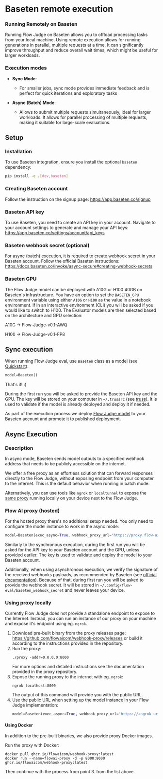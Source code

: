 # Baseten remote execution

### Running Remotely on Baseten

Running Flow Judge on Baseten allows you to offload processing tasks from your local machine.
Using remote execution allows for running generations in parallel, multiple requests at a time.
It can significantly improve throughput and reduce overall wait times, which might be useful for larger workloads.

### Execution modes

- **Sync Mode**:
    - For smaller jobs, sync mode provides immediate feedback and is perfect for quick iterations and exploratory tasks

- **Async (Batch) Mode**:
    - Allows to submit multiple requests simultaneously, ideal for larger workloads. It allows for parallel processing of multiple requests, making it suitable for large-scale
      evaluations.

## Setup

### Installation

To use Baseten integration, ensure you install the optional `baseten` dependency:

```bash
pip install -e .[dev,baseten]
```

### Creating Baseten account

Follow the instruction on the signup page: https://app.baseten.co/signup

### Baseten API key

To use Baseten, you need to create an API key in your account.
Navigate to your account settings to generate and manage your API keys:
https://app.baseten.co/settings/account/api_keys

### Baseten webhook secret (optional)

For async (batch) execution, it is required to create webhook secret in your Baseten account.
Follow the official Baseten instructions:
https://docs.baseten.co/invoke/async-secure#creating-webhook-secrets

### Baseten GPU

The Flow Judge model can be deployed with A10G or H100 40GB on Baseten's infrastructure.
You have an option to set the `BASETEN_GPU` environment variable using either `A10G` or `H100` as the value in a notebook environment.
If in an interactive environment (CLI) you will be asked if you would like to switch to H100.
The Evaluator models are then selected based on the architecture and GPU selection:

A10G -> Flow-Judge-v0.1-AWQ

H100 -> Flow-Judge-v0.1-FP8

## Sync execution

When running Flow Judge eval, use `Baseten` class as a model
(see [Quickstart](https://github.com/flowaicom/flow-eval?tab=readme-ov-file#quick-start)):

```python
model=Baseten()
```

That's it! :)

During the first run you will be asked to provide the Baseten API key and the GPU.
The key will be stored on your computer in `~/.trussrc` (see [truss](https://docs.baseten.co/truss-reference/overview)).
It is used to validate if the model is already deployed and deploy it if needed.

As part of the execution process we deploy [Flow Judge model](https://huggingface.co/flowaicom/Flow-Judge-v0.1-AWQ) to
your Baseten account and promote it to published
deployment.

## Async Execution

### Description

In async mode, Baseten sends model outputs to a specified webhook address that needs to be publicly accessible on the
internet.

We offer a free proxy as an effortless solution that can forward responses directly to the Flow Judge,
without exposing endpoint from your computer to the internet.
This is the default behavior when running in batch mode.

Alternatively, you can use tools like `ngrok` or `localtunnel` to expose the [same proxy](https://github.com/flowaicom/webhook-proxy) running locally on your device
next to the Flow Judge.

### Flow AI proxy (hosted)

For the hosted proxy there's no additional setup needed. You only need to configure the model instance to work in the
async mode:

```python
model=Baseten(exec_async=True, webhook_proxy_url="https://proxy.flow-ai.dev")
```

Similarly to the synchronous execution, during the first run you will be asked for the API key to your Baseten account and the GPU,
unless provided earlier. The key is used to validate and deploy the model to your Baseten account.

Additionally, when using asynchronous execution, we verify the signature of the received webhooks payloads, as
recommended by Baseten (see [official documentation](https://docs.baseten.co/invoke/async-secure)).
Because of that, during first run you will be asked to provide the webhook secret. It will be stored
in `~/.config/flow-eval/baseten_webhook_secret` and never leaves your device.

### Using proxy locally

Currently Flow Judge does not provide a standalone endpoint to expose to the Internet. Instead, you can run an instance
of our proxy on your machine and expose it's endpoint using eg. `ngrok`.

1. Download pre-built binary from the proxy releases page: https://github.com/flowaicom/webhook-proxy/releases
   or build it according to the instructions provided in the repository.
2. Run the proxy:
    ```shell
    ./proxy -addr=0.0.0.0:8000
    ```
   For more options and detailed instructions see the documentation provided in the proxy repository.
3. Expose the running proxy to the internet with eg. `ngrok`:
    ```shell
    ngrok localhost:8000
    ```
   The output of this command will provide you with the public URL.
4. Use the public URL when setting up the model instance in your Flow Judge implementation:
    ```python
    model=Baseten(exec_async=True, webhook_proxy_url="https://«ngrok url»")
    ```

#### Using Docker

In addition to the pre-built binaries, we also provide proxy Docker images.

Run the proxy with Docker:

```shell
docker pull ghcr.io/flowaicom/webhook-proxy:latest
docker run --name=flowai-proxy -d -p 8000:8000 ghcr.io/flowaicom/webhook-proxy:latest
```

Then continue with the process from point 3. from the list above.
